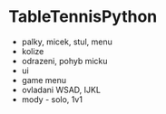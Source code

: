 # TableTennisPython

- palky, micek, stul, menu
- kolize 
- odrazeni, pohyb micku
- ui
- game menu
- ovladani WSAD, IJKL
- mody - solo, 1v1 
